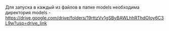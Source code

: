 Для запуска в каждый из файлов в папке models необходима директория models - https://drive.google.com/drive/folders/19rttzVv1gSByBAWLhhRThdOIoy6C3L9w?usp=drive_link

